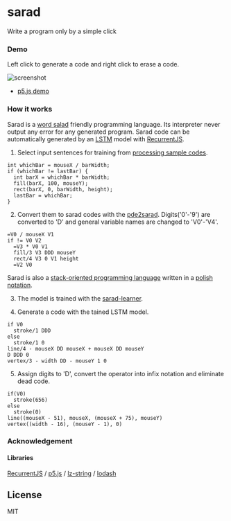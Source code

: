 sarad
======================

Write a program only by a simple click

### Demo

Left click to generate a code and right click to erase a code.

![screenshot](http://abagames.sakura.ne.jp/16/sarad/screenshot11.gif)

* [p5.js demo](http://abagames.sakura.ne.jp/16/sarad/app/index.html)

### How it works

Sarad is a [word salad](https://en.wikipedia.org/wiki/Word_salad) friendly programming language.
Its interpreter never output any error for any generated program.
Sarad code can be automatically generated by an [LSTM](https://en.wikipedia.org/wiki/Long_short-term_memory) model 
with [RecurrentJS](http://cs.stanford.edu/people/karpathy/recurrentjs/).

1. Select input sentences for training from 
[processing sample codes](https://github.com/processing/processing-docs/tree/master/content/examples).

  ```
  int whichBar = mouseX / barWidth;
  if (whichBar != lastBar) {
    int barX = whichBar * barWidth;
    fill(barX, 100, mouseY);
    rect(barX, 0, barWidth, height);
    lastBar = whichBar;
  }
  ```

2. Convert them to sarad codes with the [pde2sarad](https://github.com/abagames/pde2sarad).
Digits('0'-'9') are converted to 'D' and general variable names are changed to 'V0'-'V4'.

  ```
  =V0 / mouseX V1
  if != V0 V2
    =V3 * V0 V1
    fill/3 V3 DDD mouseY
    rect/4 V3 0 V1 height
    =V2 V0
  ```

  Sarad is also a [stack-oriented programming language](https://en.wikipedia.org/wiki/Stack-oriented_programming_language)
  written in a [polish notation](https://en.wikipedia.org/wiki/Polish_notation).

3. The model is trained with the [sarad-learner](https://github.com/abagames/sarad-learner).

4. Generate a code with the tained LSTM model.

  ```
  if V0
    stroke/1 DDD
  else
    stroke/1 0
  line/4 - mouseX DD mouseX + mouseX DD mouseY
  D DDD 0
  vertex/3 - width DD - mouseY 1 0
  ```

5. Assign digits to 'D', convert the operator into infix notation and eliminate dead code.

  ```
  if(V0)
    stroke(656)
  else
    stroke(0)
  line((mouseX - 51), mouseX, (mouseX + 75), mouseY)
  vertex((width - 16), (mouseY - 1), 0)
  ```

### Acknowledgement

#### Libraries

[RecurrentJS](https://github.com/karpathy/recurrentjs) /
[p5.js](http://p5js.org/) /
[lz-string](http://pieroxy.net/blog/pages/lz-string/index.html) /
[lodash](https://lodash.com/)

License
----------
MIT
